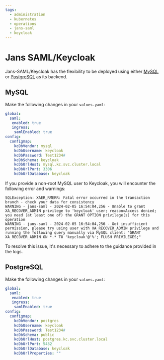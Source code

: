 ```yaml
---
tags:
  - administration
  - kubernetes
  - operations
  - jans-saml
  - keycloak
---
```



# Jans SAML/Keycloak

Jans-SAML/Keycloak has the flexibility to be deployed using either [MySQL](#mysql) or [PostgreSQL](#postgresql) as its backend.

## MySQL

Make the following changes in your `values.yaml`:

```yaml
global:
  saml:
   enabled: true
   ingress:
    samlEnabled: true
config:
  configmap:    
    kcDbVendor: mysql
    kcDbUsername: keycloak
    kcDbPassword: Test1234#
    kcDbSchema: keycloak
    kcDbUrlHost: mysql.kc.svc.cluster.local
    kcDbUrlPort: 3306
    kcDbUrlDatabase: keycloak
```


If you provide a non-root MySQL user to Keycloak, you will encounter the following error and warnings:

```
SQLException: XAER_RMERR: Fatal error occurred in the transaction branch - check your data for consistency
WARNING - jans-saml - 2024-02-05 16:54:04,256 - Unable to grant XA_RECOVER_ADMIN privilege to 'keycloak' user; reason=Access denied; you need (at least one of) the GRANT OPTION privilege(s) for this operation
WARNING - jans-saml - 2024-02-05 16:54:04,256 - Got insufficient permission, please try using user with XA_RECOVER_ADMIN privilege and running the following query manually via MySQL client: "GRANT XA_RECOVER_ADMIN ON *.* TO 'keycloak'@'%'; FLUSH PRIVILEGES;"
```

To resolve this issue, it's necessary to adhere to the guidance provided in the logs.


## PostgreSQL

Make the following changes in your `values.yaml`:

```yaml
global:
  saml:
   enabled: true
   ingress:
    samlEnabled: true
config:
  configmap:    
    kcDbVendor: postgres
    kcDbUsername: keycloak
    kcDbPassword: Test1234#
    kcDbSchema: public
    kcDbUrlHost: postgres.kc.svc.cluster.local
    kcDbUrlPort: 5432
    kcDbUrlDatabase: keycloak
    kcDbUrlProperties: ""
```